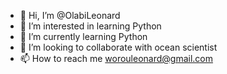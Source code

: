 - 👋 Hi, I’m @OlabiLeonard
- 👀 I’m interested in learning Python
- 🌱 I’m currently learning Python
- 💞️ I’m looking to collaborate with ocean scientist
- 📫 How to reach me worouleonard@gmail.com

<!---
OlabiLeonard/OlabiLeonard is a ✨ special ✨ repository because its `README.md` (this file) appears on your GitHub profile.
You can click the Preview link to take a look at your changes.
--->
